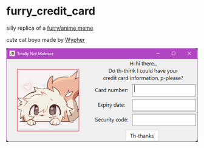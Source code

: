 # furry_credit_card

silly replica of a [furry/anime meme](https://www.youtube.com/watch?v=g-SbwMl_j8I)

cute cat boyo made by [Wypher](https://www.tumblr.com/koiwypher)

![screenshot](./res/screenshot.png)
